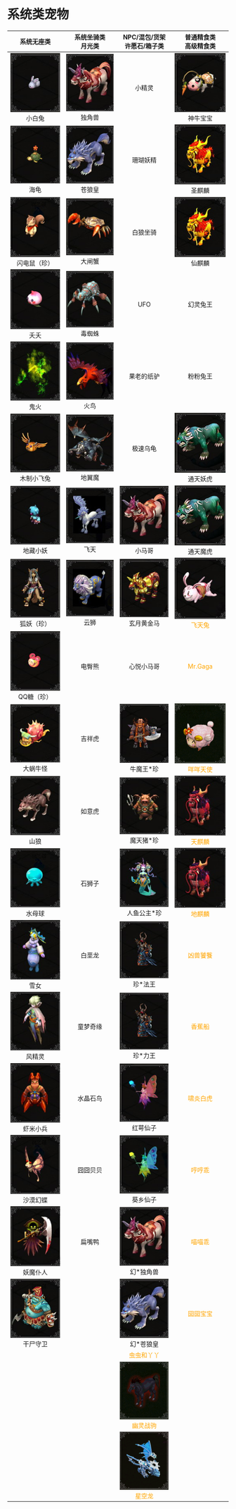 # 系统类宠物

|                         系统无座类                         |                系统坐骑类<br/>月光类                |               NPC/混包/货架<br/>许愿石/箱子类                |                  普通精食类<br/>高级精食类                   |
| :--------------------------------------------------------: | :-------------------------------------------------: | :----------------------------------------------------------: | :----------------------------------------------------------: |
|    ![](/static/images/game/chongwu/xbt.jpg)<br/>小白兔     | ![](/static/images/game/chongwu/djs.jpg)<br/>独角兽 |                            小精灵                            |    ![](/static/images/game/chongwu/snbb.jpg)<br/>神牛宝宝    |
|      ![](/static/images/game/chongwu/hg.jpg)<br/>海龟      | ![](/static/images/game/chongwu/clh.jpg)<br/>苍狼皇 |                           珊瑚妖精                           |     ![](/static/images/game/chongwu/sql.jpg)<br/>圣麒麟      |
| ![](/static/images/game/chongwu/sdsz.jpg)<br/>闪电鼠（珍） | ![](/static/images/game/chongwu/dzx.jpg)<br/>大闸蟹 |                           白狼坐骑                           |     ![](/static/images/game/chongwu/sql.jpg)<br/>仙麒麟      |
|      ![](/static/images/game/chongwu/yy.jpg)<br/>夭夭      | ![](/static/images/game/chongwu/dzz.jpg)<br/>毒蜘蛛 |                             UFO                              |                           幻灵兔王                           |
|      ![](/static/images/game/chongwu/gh.jpg)<br/>鬼火      |  ![](/static/images/game/chongwu/hn.jpg)<br/>火鸟   |                          果老的纸驴                          |                           粉粉兔王                           |
| ![](/static/images/game/chongwu/mzxft.jpg)<br/>木制小飞兔  | ![](/static/images/game/chongwu/dym.jpg)<br/>地翼魔 |                           极速乌龟                           |   ![](/static/images/game/chongwu/ttyhmh.jpg)<br/>通天妖虎   |
|   ![](/static/images/game/chongwu/dzxy.jpg)<br/>地藏小妖   |  ![](/static/images/game/chongwu/ft.jpg)<br/>飞天   |     ![](/static/images/game/chongwu/djs.jpg)<br/>小马哥      |   ![](/static/images/game/chongwu/ttyhmh.jpg)<br/>通天魔虎   |
|  ![](/static/images/game/chongwu/hyz.jpg)<br/>狐妖（珍）   |  ![](/static/images/game/chongwu/ys.jpg)<br/>云狮   |  ![](/static/images/game/chongwu/xyhjm.jpg)<br/>玄月黄金马   | <span style="color:orange">![](/static/images/game/chongwu/ftt.jpg)<br/>飞天兔</span> |
|  ![](/static/images/game/chongwu/qqtz.jpg)<br/>QQ糖（珍）  |                       电臀熊                        |                          心悦小马哥                          |          <span style="color:orange">Mr.Gaga</span>           |
|   ![](/static/images/game/chongwu/dwng.jpg)<br/>大蜗牛怪   |                       吉祥虎                        |   ![](/static/images/game/chongwu/nmwz.jpg)<br/>牛魔王*珍    | <span style="color:orange">![](/static/images/game/chongwu/mmts.png)<br/>咩咩天使</span> |
|      ![](/static/images/game/chongwu/sl.jpg)<br/>山狼      |                       如意虎                        |   ![](/static/images/game/chongwu/mtzz.jpg)<br/>魔天猪*珍    | <span style="color:orange">![](/static/images/game/chongwu/tdql.jpg)<br/>天麒麟</span> |
|    ![](/static/images/game/chongwu/smq.jpg)<br/>水母球     |                       石狮子                        |  ![](/static/images/game/chongwu/rygzz.jpg)<br/>人鱼公主*珍  | <span style="color:orange">![](/static/images/game/chongwu/tdql.jpg)<br/>地麒麟</span> |
|      ![](/static/images/game/chongwu/xn.jpg)<br/>雪女      |                       白垩龙                        |    ![](/static/images/game/chongwu/zlwfw.jpg)<br/>珍*法王    |          <span style="color:orange">凶兽饕餮</span>          |
|    ![](/static/images/game/chongwu/fjl.jpg)<br/>风精灵     |                      童梦奇缘                       |    ![](/static/images/game/chongwu/zlwfw.jpg)<br/>珍*力王    |           <span style="color:orange">香蕉船</span>           |
|   ![](/static/images/game/chongwu/xmxb.jpg)<br/>虾米小兵   |                      水晶石鸟                       |    ![](/static/images/game/chongwu/hexz.jpg)<br/>红萼仙子    |          <span style="color:orange">啸炎白虎</span>          |
|   ![](/static/images/game/chongwu/smhd.jpg)<br/>沙漠幻蝶   |                      囧囧贝贝                       |    ![](/static/images/game/chongwu/kxxz.jpg)<br/>葵乡仙子    |           <span style="color:orange">哼哼乖</span>           |
|   ![](/static/images/game/chongwu/ympr.jpg)<br/>妖魔仆人   |                       扁嘴鸭                        |    ![](/static/images/game/chongwu/djs.jpg)<br/>幻*独角兽    |           <span style="color:orange">喵喵乖</span>           |
|   ![](/static/images/game/chongwu/gssw.jpg)<br/>干尸守卫   |                        <br/>                        |    ![](/static/images/game/chongwu/clh.jpg)<br/>幻*苍狼皇    |          <span style="color:orange">囶囶宝宝</span>          |
|                           <br/>                            |                        <br/>                        |         <span style="color:orange">虫虫和丫丫</span>         |                            <br/>                             |
|                           <br/>                            |                        <br/>                        | <span style="color:orange">![](/static/images/game/chongwu/ylzj.png)<br/>幽灵战驹</span> |                            <br/>                             |
|                           <br/>                            |                        <br/>                        | <span style="color:orange">![](/static/images/game/chongwu/xkl.png)<br/>星空龙</span> |                            <br/>                             |